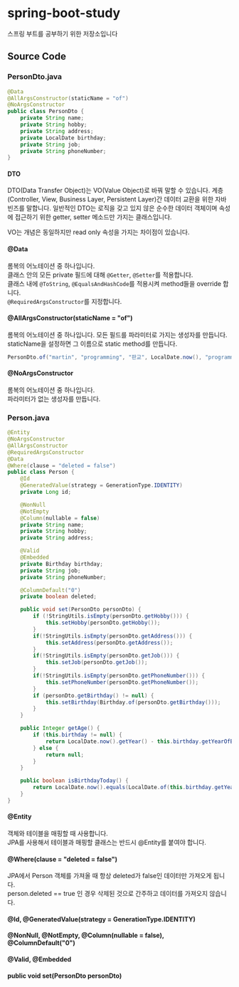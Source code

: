 # spring-boot-study  

스프링 부트를 공부하기 위한 저장소입니다  

## Source Code  

### PersonDto.java

```java
@Data
@AllArgsConstructor(staticName = "of")
@NoArgsConstructor
public class PersonDto {
    private String name;
    private String hobby;
    private String address;
    private LocalDate birthday;
    private String job;
    private String phoneNumber;
}
```

#### DTO  

DTO(Data Transfer Object)는 VO(Value Object)로 바꿔 말할 수 있습니다. 계층(Controller, View, Business Layer, Persistent Layer)간 데이터 교환을 위한 자바빈즈를 말합니다. 일반적인 DTO는 로직을 갖고 있지 않은 순수한 데이터 객체이며 속성에 접근하기 위한 getter, setter 메소드만 가지는 클래스입니다.  

VO는 개념은 동일하지만 read only 속성을 가지는 차이점이 있습니다.  


#### @Data  

롬복의 어노테이션 중 하나입니다.  
클래스 안의 모든 private 필드에 대해 `@Getter`, `@Setter`를 적용합니다.  
클래스 내에 `@ToString`, `@EqualsAndHashCode`를 적용시켜 method들을 override 합니다.  
`@RequiredArgsConstructor`를 지정합니다.  

#### @AllArgsConstructor(staticName = "of")  

롬복의 어노테이션 중 하나입니다.
모든 필드를 파라미터로 가지는 생성자를 만듭니다.  
staticName을 설정하면 그 이름으로 static method를 만듭니다.  

```java
PersonDto.of("martin", "programming", "판교", LocalDate.now(), "programmer", "010-1111-2222");
```

#### @NoArgsConstructor  

롬복의 어노테이션 중 하나입니다.  
파라미터가 없는 생성자를 만듭니다.  

### Person.java  

```java
@Entity
@NoArgsConstructor
@AllArgsConstructor
@RequiredArgsConstructor
@Data
@Where(clause = "deleted = false")
public class Person {
    @Id
    @GeneratedValue(strategy = GenerationType.IDENTITY)
    private Long id;

    @NonNull
    @NotEmpty
    @Column(nullable = false)
    private String name;
    private String hobby;
    private String address;

    @Valid
    @Embedded
    private Birthday birthday;
    private String job;
    private String phoneNumber;

    @ColumnDefault("0")
    private boolean deleted;

    public void set(PersonDto personDto) {
        if (!StringUtils.isEmpty(personDto.getHobby())) {
            this.setHobby(personDto.getHobby());
        }
        if(!StringUtils.isEmpty(personDto.getAddress())) {
            this.setAddress(personDto.getAddress());
        }
        if(!StringUtils.isEmpty(personDto.getJob())) {
            this.setJob(personDto.getJob());
        }
        if(!StringUtils.isEmpty(personDto.getPhoneNumber())) {
            this.setPhoneNumber(personDto.getPhoneNumber());
        }
        if (personDto.getBirthday() != null) {
            this.setBirthday(Birthday.of(personDto.getBirthday()));
        }
    }

    public Integer getAge() {
        if (this.birthday != null) {
            return LocalDate.now().getYear() - this.birthday.getYearOfBirthday() + 1;
        } else {
            return null;
        }
    }

    public boolean isBirthdayToday() {
        return LocalDate.now().equals(LocalDate.of(this.birthday.getYearOfBirthday(), this.birthday.getMonthOfBirthday(), this.birthday.getDayOfBirthday()));
    }
}
```

#### @Entity  

객체와 테이블을 매핑할 때 사용합니다.  
JPA를 사용해서 테이블과 매핑할 클래스는 반드시 @Entity를 붙여야 합니다.  


#### @Where(clause = "deleted = false")  

JPA에서 Person 객체를 가져올 때 항상 deleted가 false인 데이터만 가져오게 됩니다.  
person.deleted == true 인 경우 삭제된 것으로 간주하고 데이터를 가져오지 않습니다.  

#### @Id, @GeneratedValue(strategy = GenerationType.IDENTITY)  

#### @NonNull, @NotEmpty, @Column(nullable = false), @ColumnDefault("0")  

#### @Valid, @Embedded  

#### public void set(PersonDto personDto)  
